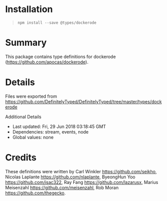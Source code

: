 # Installation
> `npm install --save @types/dockerode`

# Summary
This package contains type definitions for dockerode (https://github.com/apocas/dockerode).

# Details
Files were exported from https://github.com/DefinitelyTyped/DefinitelyTyped/tree/master/types/dockerode

Additional Details
 * Last updated: Fri, 29 Jun 2018 03:18:45 GMT
 * Dependencies: stream, events, node
 * Global values: none

# Credits
These definitions were written by Carl Winkler <https://github.com/seikho>, Nicolas Laplante <https://github.com/nlaplante>, ByeongHun Yoo <https://github.com/isac322>, Ray Fang <https://github.com/lazarusx>, Marius Meisenzahl <https://github.com/meisenzahl>, Rob Moran <https://github.com/thegecko>.
